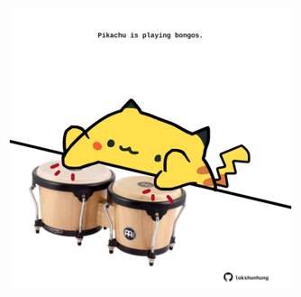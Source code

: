 <!-- built at 04/05/2025, 13:06:00 UTC -->
<p align="center">
  <img width="500" height="500" src="./ReadmeImage.svg">
</p>
